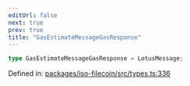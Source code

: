 ```yaml
---
editUrl: false
next: true
prev: true
title: "GasEstimateMessageGasResponse"
---
```


```ts
type GasEstimateMessageGasResponse = LotusMessage;
```

Defined in: [packages/iso-filecoin/src/types.ts:336](https://github.com/hugomrdias/filecoin/blob/main/packages/iso-filecoin/src/types.ts#L336)
